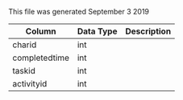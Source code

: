 This file was generated September 3 2019

| Column        | Data Type | Description |
| ------------- | --------- | ----------- |
| charid        | int       |             |
| completedtime | int       |             |
| taskid        | int       |             |
| activityid    | int       |             |